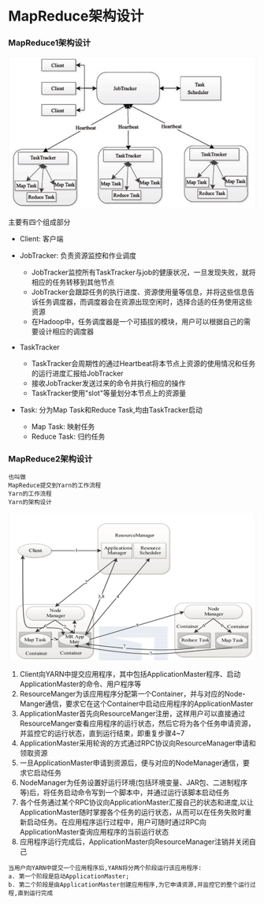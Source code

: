 # MapReduce架构设计

### MapReduce1架构设计

![MapReduce1架构设计图](./pic/MapReduce1架构设计图.png)

主要有四个组成部分

- Client: 客户端
- JobTracker: 负责资源监控和作业调度
		
	+ JobTracker监控所有TaskTracker与job的健康状况，一旦发现失败，就将相应的任务转移到其他节点
	+ JobTracker会跟踪任务的执行进度、资源使用量等信息，并将这些信息告诉任务调度器，而调度器会在资源出现空闲时，选择合适的任务使用这些资源
	+ 在Hadoop中，任务调度器是一个可插拔的模块，用户可以根据自己的需要设计相应的调度器

- TaskTracker

	+ TaskTracker会周期性的通过Heartbeat将本节点上资源的使用情况和任务的运行进度汇报给JobTracker
	+ 接收JobTracker发送过来的命令并执行相应的操作
	+ TaskTracker使用"slot"等量划分本节点上的资源量

- Task: 分为Map Task和Reduce Task,均由TaskTracker启动

	+ Map Task: 映射任务 
	+ Reduce Task: 归约任务



### MapReduce2架构设计

	也叫做
	MapReduce提交到Yarn的工作流程
	Yarn的工作流程
	Yarn的架构设计

![MapReduce2架构设计图](./pic/MapReduce2架构设计图.png)

1. Client向YARN中提交应用程序，其中包括ApplicationMaster程序、启动ApplicationMaster的命令、用户程序等
2. ResourceManger为该应用程序分配第一个Container，并与对应的Node-Manger通信，要求它在这个Container中启动应用程序的ApplicationMaster
3. ApplicationMaster首先向ResourceManger注册，这样用户可以直接通过ResourceManger查看应用程序的运行状态，然后它将为各个任务申请资源，并监控它的运行状态，直到运行结束，即重复步骤4~7
4. ApplicationMaster采用轮询的方式通过RPC协议向ResourceManager申请和领取资源
5. 一旦ApplicationMaster申请到资源后，便与对应的NodeManager通信，要求它启动任务
6. NodeManager为任务设置好运行环境(包括环境变量、JAR包、二进制程序等)后，将任务启动命令写到一个脚本中，并通过运行该脚本启动任务
7. 各个任务通过某个RPC协议向ApplicationMaster汇报自己的状态和进度,以让ApplicationMaster随时掌握各个任务的运行状态，从而可以在任务失败时重新启动任务。在应用程序运行过程中，用户可随时通过RPC向ApplicationMaster查询应用程序的当前运行状态
8. 应用程序运行完成后，ApplicationMaster向ResourceManager注销并关闭自己

```
当用户向YARN中提交一个应用程序后,YARN将分两个阶段运行该应用程序:
a. 第一个阶段是启动ApplicationMaster;
b. 第二个阶段是由ApplicationMaster创建应用程序,为它申请资源,并监控它的整个运行过程,直到运行完成
```




















 
